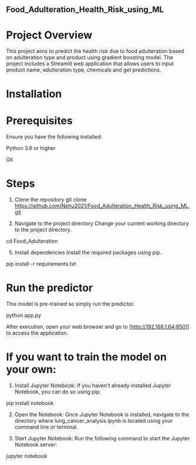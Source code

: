 ## Food_Adulteration_Health_Risk_using_ML
# Project Overview
This project aims to predict the health risk due to food adulteration based on adulteration type and product using gradient boosting model. The project includes a Streamlit web application that allows users to input product name, adulteration type, chemicals and get predictions.
# Installation
# Prerequisites
Ensure you have the following installed:

Python 3.6 or higher

Git
# Steps
1. Clone the repository
git clone https://github.com/Nehu2021/Food_Adulteration_Health_Risk_using_ML.git

3. Navigate to the project directory
Change your current working directory to the project directory.

cd Food_Adulteration

5. Install dependencies
Install the required packages using pip.

pip install -r requirements.txt

# Run the predictor

This model is pre-trained so simply run the predictor.

   python app.py
   
After execution, open your web browser and go to [http://192.168.1.64:8501] to access the application.

# If you want to train the model on your own:

1. Install Jupyter Notebook: If you haven't already installed Jupyter Notebook, you can do so using pip:

pip install notebook

2. Open the Notebook: Once Jupyter Notebook is installed, navigate to the directory where lung_cancer_analysis.ipynb is located using your command line or terminal.

3. Start Jupyter Notebook: Run the following command to start the Jupyter Notebook server:

jupyter notebook
